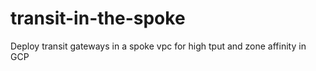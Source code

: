 # transit-in-the-spoke
Deploy transit gateways in a spoke vpc for high tput and zone affinity in GCP
